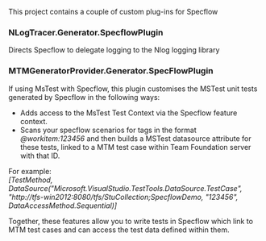 This project contains a couple of custom plug-ins for Specflow

### NLogTracer.Generator.SpecflowPlugin 
 Directs Specflow to delegate logging to the Nlog logging library


### MTMGeneratorProvider.Generator.SpecFlowPlugin 
  If using MsTest with Specflow, this plugin customises the MSTest unit tests generated by Specflow in the following ways:
 
* Adds access to the MsTest Test Context via the Specflow feature context.
* Scans your specflow scenarios for tags in the format _@workitem:123456_ and then builds a MSTest datasource attribute for these tests, linked to a MTM test case within Team Foundation server with that ID.

For example:   
_[TestMethod, DataSource("Microsoft.VisualStudio.TestTools.DataSource.TestCase", "http://tfs-win2012:8080/tfs/StuCollection;SpecflowDemo, "123456", DataAccessMethod.Sequential)]_

Together, these features allow you to write tests in Specflow which link to MTM test cases and can access the test data defined within them.